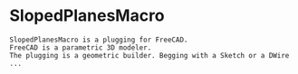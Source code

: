 # SlopedPlanesMacro
    SlopedPlanesMacro is a plugging for FreeCAD.
    FreeCAD is a parametric 3D modeler.
    The plugging is a geometric builder. Begging with a Sketch or a DWire ...